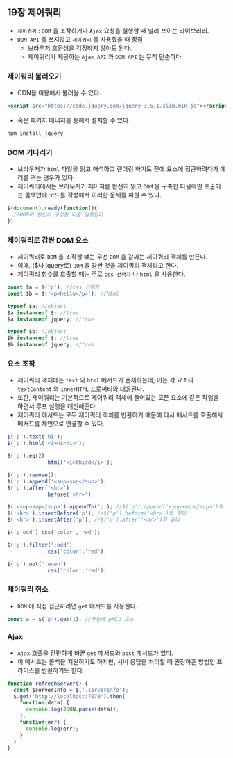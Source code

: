 ## 19장 제이쿼리



- `제이쿼리` : `DOM` 을 조작하거나 `Ajax` 요청을 실행할 때 널리 쓰이는 라이브러리.
- `DOM API` 를 쓰지않고 `제이쿼리` 를 사용했을 때 장점
  - 브라우저 호환성을 걱정하지 않아도 된다.
  - 제이쿼리가 제공하는 `Ajax API` 과 `DOM API` 는 무척 단순하다.



### 제이쿼리 불러오기

- CDN을 이용해서 불러올 수 있다.

```html
<script src="https://code.jquery.com/jquery-3.5.1.slim.min.js"></script>
```

- 혹은 패키지 매니저를 통해서 설치할 수 있다.

```zsh
npm install jquery
```



### DOM 기다리기

- 브라우저가 `html` 파일을 읽고 해석하고 랜더링 하기도 전에 요소에 접근하려다가 에러를 겪는 경우가 있다.
- 제이쿼리에서는 브라우저가 페이지를 완전히 읽고 `DOM` 을 구축한 다음에만 호출되는 콜백안에 코드를 작성해서 이러한 문제를 피할 수 있다.

```javascript
$(document).ready(function(){
  //DOM이 완전히 구성된 다음 실행된다.
});
```



### 제이쿼리로 감싼 DOM 요소

- 제이쿼리로 `DOM` 을 조작할 떄는 우선 `DOM` 을 감싸는 제이쿼리 객체를 만든다.
- 이때, ($나 jquery로) `DOM` 을 감싼 것을 제이쿼리 객체라고 한다.
- 제이쿼리 함수를 호출할 때는 주로 `css 선택자` 나 `html` 을 사용한다.

```javascript
const $a = $('p'); //css 선택자
const $b = $('<p>hello</p>'); //html 

typeof $a; //object
$a instanceof $; //true
$a instanceof jquery; //true

typeof $b; //object
$b instanceof $; //true
$b instanceof jquery; //true
```



### 요소 조작

- 제이쿼리 객체에는 `text` 와 `html` 메서드가 존재하는데, 이는 각 요소의 `textContent` 와 `innerHTML` 프로퍼티와 대응된다.
- 또한, 제이쿼리는 기본적으로 제이쿼리 객체에 들어있는 모든 요소에 같은 작업을 하면서 루프 실행을 대신해준다.
- 제이쿼리 메서드는 모두 제이쿼리 객체를 반환하기 때문에 다시 메서드를 호출해서 메서드를 체인으로 연결할 수 있다.

```javascript
$('p').text('hi');
$('p').html('<i>hi</i>');

$('p').eq(2)
			.html('<i>third</i>');

$('p').remove();
$('p').append('<sup>sup</sup>');
$('p').after('<hr>')
			.before('<hr>')

$('<sup>sup</sup>').appendTo('p'); //$('p').append('<sup>sup</sup>')와 같다
$('<hr>').insertBefore('p'); //$('p').before('<hr>')와 같다
$('<hr>').insertAfter('p'); //$('p').after('<hr>')와 같다

$('p:odd').css('color','red');

$('p').filter(':odd')
			.css('color','red');

$('p').not(':even')
			.css('color','red');
```



### 제이쿼리 취소

- `DOM` 에 직접 접근하려면 `get` 메서드를 사용한다.

```javascript
const a = $('p').get(1); //두번째 p태그 요소
```



### Ajax

- `Ajax` 호출을 간편하게 바꾼 `get` 메서드와 `post` 메서드가 있다.
- 이 메서드는 콜백을 지원히기도 하지만, 서버 응답을 처리할 때 권장아흔 방법인 프라미스를 반환하기도 한다.

```javascript
function refreshServer() {
  const $serverInfo = $('.serverInfo');
  $.get('http://localhost:7070').then(
    function(data) {
      console.log(JSON.parse(data));
    },
    function(err) {
      console.log(err);
    }
  )
}
```


